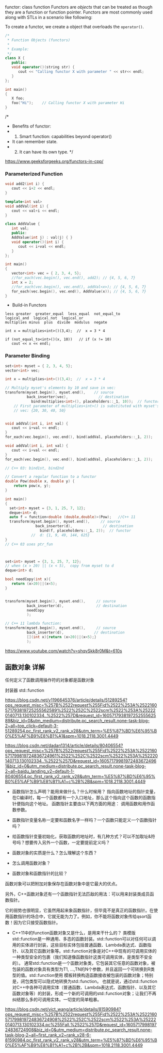 functor: class function
Functors are _objects_ that can be treated as though they are a function or function pointer. 
Functors are most commonly used along with STLs in a scenario like following:

To create a functor, we create a object that overloads the `operator()`.

```cpp
/*
 * Function Objects (functors)
 *
 * Example:
 */
class X {
   public:
   void operator()(string str) { 
      cout << "Calling functor X with parameter " << str<< endl;
   }  
};

int main()
{
   X foo;
   foo("Hi");    // Calling functor X with parameter Hi
}

```
/*
 * Benefits of functor:
 * 1. Smart function: capabilities beyond operator()
 * 	It can remember state.
 * 2. It can have its own type.
 */
 
https://www.geeksforgeeks.org/functors-in-cpp/

### Parameterized Function

```cpp
void add2(int i) {
   cout << i+2 << endl;
}

template<int val>
void addVal(int i) {
   cout << val+i << endl;
}

class AddValue {
   int val;
   public:
   AddValue(int j) : val(j) { }
   void operator()(int i) {
      cout << i+val << endl;
   }
};

int main()
{
   vector<int> vec = { 2, 3, 4, 5};   
   //for_each(vec.begin(), vec.end(), add2); // {4, 5, 6, 7}
   int x = 2;
   //for_each(vec.begin(), vec.end(), addVal<x>); // {4, 5, 6, 7}
   for_each(vec.begin(), vec.end(), AddValue(x)); // {4, 5, 6, 7}
}
```

 * Build-in Functors
```
less greater  greater_equal  less_equal  not_equal_to
logical_and  logical_not  logical_or
multiplies minus  plus  divide  modulus  negate

int x = multiplies<int>()(3,4);  //  x = 3 * 4 

if (not_equal_to<int>()(x, 10))   // if (x != 10)
   cout << x << endl;
```

### Parameter Binding

```cpp
set<int> myset = { 2, 3, 4, 5};   
vector<int> vec;

int x = multiplies<int>()(3,4);  //  x = 3 * 4 

// Multiply myset's elements by 10 and save in vec:
transform(myset.begin(), myset.end(),    // source
	      back_inserter(vec),              // destination
			bind(multiplies<int>(), placeholders::_1, 10));  // functor
    // First parameter of multiplies<int>() is substituted with myset's element
    // vec: {20, 30, 40, 50}


void addVal(int i, int val) {
   cout << i+val << endl;
}
for_each(vec.begin(), vec.end(), bind(addVal, placeholders::_1, 2));
```


```cpp
void addVal(int i, int val) {
   cout << i+val << endl;
}
for_each(vec.begin(), vec.end(), bind(addVal, placeholders::_1, 2));

// C++ 03: bind1st, bind2nd

// Convert a regular function to a functor
double Pow(double x, double y) {
	return pow(x, y);
}

int main()
{
  set<int> myset = {3, 1, 25, 7, 12};
  deque<int> d;
  auto f = function<double (double,double)>(Pow);   //C++ 11
  transform(myset.begin(), myset.end(),     // source
		      back_inserter(d),              // destination
				bind(f, placeholders::_1, 2));  // functor
            //  d: {1, 9, 49, 144, 625}
}
// C++ 03 uses ptr_fun 



set<int> myset = {3, 1, 25, 7, 12};
// when (x > 20) || (x < 5),  copy from myset to d
deque<int> d;

bool needCopy(int x){
   return (x>20)||(x<5);
}


transform(myset.begin(), myset.end(),     // source
          back_inserter(d),               // destination
          needCopy
          );

// C++ 11 lambda function:
transform(myset.begin(), myset.end(),     // source
          back_inserter(d),              // destination
          [](int x){return (x>20)||(x<5);}
          );
```
https://www.youtube.com/watch?v=shqvSkk8r0M&t=610s

## 函数对象  详解
任何定义了函数调用操作符的对象都是函数对象

封装器 std::function

https://blog.csdn.net/y1196645376/article/details/51289254?ops_request_misc=%257B%2522request%255Fid%2522%253A%2522160571793819725255562589%2522%252C%2522scm%2522%253A%252220140713.130102334..%2522%257D&request_id=160571793819725255562589&biz_id=0&utm_medium=distribute.pc_search_result.none-task-blog-2~all~top_click~default-3-51289254.pc_first_rank_v2_rank_v28&utm_term=%E5%87%BD%E6%95%B0%E5%AF%B9%E8%B1%A1&spm=1018.2118.3001.4449

https://blog.csdn.net/dadan1314/article/details/80406554?ops_request_misc=%257B%2522request%255Fid%2522%253A%2522160571799819724836724961%2522%252C%2522scm%2522%253A%252220140713.130102334..%2522%257D&request_id=160571799819724836724961&biz_id=0&utm_medium=distribute.pc_search_result.none-task-blog-2~all~baidu_landing_v2~default-1-80406554.pc_first_rank_v2_rank_v28&utm_term=%E5%87%BD%E6%95%B0%E5%AF%B9%E8%B1%A1+c%2B%2B&spm=1018.2118.3001.4449

* 函数指针怎么声明？能用来做什么？什么时候用？
指向函数地址的指针变量，
在C编译时，每一个函数都有一个入口地址，那么这个指向这个函数的函数指针便指向这个地址。
函数指针主要由以下两方面的用途：
调用函数和用作函数参数。

* 函数指针变量名称一定要和函数名字一样吗？一个函数只能定义一个函数指针吗？


* 给函数指针变量初始化，获取函数的地址时，有几种方式？可以不加取址&符号吗？想要传入另外一个函数，一定要提前定义吗？

* 函数对象的实质是什么？怎么理解这个东西？

* 怎么调用函数对象？

* 函数对象和函数指针的比较？

函数对象可以把附加对象保存在函数对象中是它最大的优点。

另外，C++函数对象还有一个函数指针无法匹敌的用法：可以用来封装类成员函数指针。

它的弱势也很明显，它虽然用起来象函数指针，但毕竟不是真正的函数指针。在使用函数指针的场合中，它就无能为力了。例如，你不能将函数对象传给qsort函数！因为它只接受函数指针。


* C++11中的function函数对象又是什么，是用来干什么的？
类模版std::function是一种通用、多态的函数封装。std::function可以对任何可以调用的实体进行封装，这些目标实体包括普通函数、Lambda表达式、函数指针、以及其它函数对象等。std::function对象是对C++中现有的可调用实体的一种类型安全的包裹（我们知道像函数指针这类可调用实体，是类型不安全的）。 通常std::function是一个函数对象类，它包装其它任意的函数对象，被包装的函数对象具有类型为T1, …,TN的N个参数，并且返回一个可转换到R类型的值。std::function使用 模板转换构造函数接收被包装的函数对象；特别是，闭包类型可以隐式地转换为std::function。 
也就是说，通过std::function对C++中各种可调用实体（普通函数、Lambda表达式、函数指针、以及其它函数对象等）的封装，形成一个新的可调用的std::function对象；让我们不再纠结那么多的可调用实体。一切变的简单粗暴。




https://blog.csdn.net/vict_wang/article/details/81590984?ops_request_misc=%257B%2522request%255Fid%2522%253A%2522160571799819724836724908%2522%252C%2522scm%2522%253A%252220140713.130102334.pc%255Fall.%2522%257D&request_id=160571799819724836724908&biz_id=0&utm_medium=distribute.pc_search_result.none-task-blog-2~all~first_rank_v2~rank_v28-6-81590984.pc_first_rank_v2_rank_v28&utm_term=%E5%87%BD%E6%95%B0%E5%AF%B9%E8%B1%A1+c%2B%2B&spm=1018.2118.3001.4449
